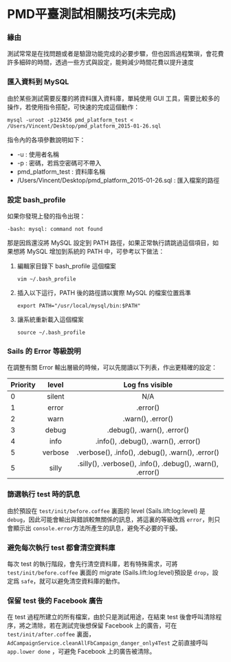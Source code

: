 # PMD平臺測試相關技巧(未完成)

### 緣由
測試常常是在找問題或者是驗證功能完成的必要步驟，但也因爲過程繁瑣，會花費許多細碎的時間，透過一些方式與設定，能夠減少時間花費以提升速度

### 匯入資料到 MySQL
由於某些測試需要反覆的將資料匯入資料庫，單純使用 GUI 工具，需要比較多的操作，若使用指令搭配，可快速的完成這個動作：

```
mysql -uroot -p123456 pmd_platform_test < /Users/Vincent/Desktop/pmd_platform_2015-01-26.sql
```
指令內的各項參數說明如下：

 * -u : 使用者名稱
 * -p : 密碼，若爲空密碼可不帶入
 * pmd_platform_test : 資料庫名稱
 * /Users/Vincent/Desktop/pmd_platform_2015-01-26.sql : 匯入檔案的路徑
 
### 設定 bash_profile
如果你發現上發的指令出現：

```-bash: mysql: command not found```

那是因爲還沒將 MySQL 設定到 PATH 路徑，如果正常執行請跳過這個項目，如果想將 MySQL 增加到系統的 PATH 中，可參考以下做法：

1. 編輯家目錄下 bash_profile 這個檔案 
	
	```vim ~/.bash_profile```
2. 插入以下這行，PATH 後的路徑請以實際 MySQL 的檔案位置爲準 
	
	```export PATH="/usr/local/mysql/bin:$PATH"```
3. 讓系統重新載入這個檔案

	```source ~/.bash_profile```
	
### Sails 的 Error 等級說明
在調整有關 Error 輸出層級的時候，可以先閱讀以下列表，作出更精確的設定：

| Priority | level    |                       Log fns visible                         |
| -------- |:--------:| :------------------------------------------------------------:|
| 0        | silent   |                              N/A                              |
| 1        | error    |                            .error()                           |
| 2        | warn     |                       .warn(), .error()                       |
| 3        | debug    |                  .debug(), .warn(), .error()                  |
| 4        | info     |              .info(), .debug(), .warn(), .error()             |
| 5        | verbose  |        .verbose(), .info(), .debug(), .warn(), .error()       |
| 5        | silly    |    .silly(), .verbose(), .info(), .debug(), .warn(), .error() |


### 篩選執行 test 時的訊息
由於預設在 `test/init/before.coffee` 裏面的 level (Sails.lift:log:level) 是 `debug`，因此可能會輸出與錯誤較無關係的訊息，將這裏的等級改爲 `error`，則只會顯示出 `console.error`方法所產生的訊息，避免不必要的干擾。

### 避免每次執行 test 都會清空資料庫
每次 test 的執行階段，會先行清空資料庫，若有特殊需求，可將 `test/init/before.coffee` 裏面的 migrate (Sails.lift:log:level)預設是 `drop`，設定爲 `safe`，就可以避免清空資料庫的動作。

### 保留 test 後的 Facebook 廣告
在 test 過程所建立的所有檔案，由於只是測試用途，在結束 test 後會呼叫清除程序，將之清除，若在測試完後想保留 Facebook 上的廣告，可在 `test/init/after.coffee` 裏面，`AdCampaignService.cleanAllFbCampaign_danger_only4Test` 之前直接呼叫 `app.lower done` ，可避免 Facebook 上的廣告被清除。